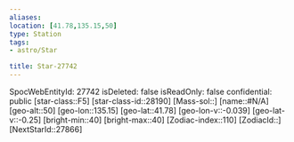 ```yaml
---
aliases: 
location: [41.78,135.15,50]
type: Station
tags:
- astro/Star

title: Star-27742
---
```

SpocWebEntityId: 27742
isDeleted: false
isReadOnly: false
confidential: public
[star-class::F5]
[star-class-id::28190]
[Mass-sol::]
[name::#N/A]
[geo-alt::50]
[geo-lon::135.15]
[geo-lat::41.78]
[geo-lon-v::-0.039]
[geo-lat-v::-0.25]
[bright-min::40]
[bright-max::40]
[Zodiac-index::110]
[ZodiacId::]
[NextStarId::27866]



